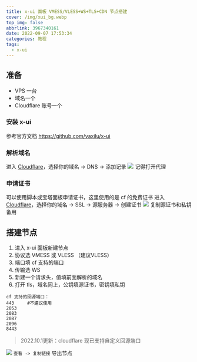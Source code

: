 ```yaml
---
title: x-ui 面板 VMESS/VLESS+WS+TLS+CDN 节点搭建
cover: /img/xui_bg.webp
top_img: false
abbrlink: 3967340161
date: 2022-09-07 17:53:34
categories: 教程
tags: 
  - x-ui
---
```

## 准备
- VPS 一台
- 域名一个
- Cloudflare 账号一个
### 安装 x-ui
参考官方文档 https://github.com/vaxilu/x-ui
### 解析域名
进入 [Cloudflare](https://dash.cloudflare.com)，选择你的域名 -> DNS -> 添加记录
![](/img/xui.webp)
记得打开代理
### 申请证书
可以使用脚本或宝塔面板申请证书，这里使用的是 cf 的免费证书
进入 [Cloudflare](https://dash.cloudflare.com)，选择你的域名 -> SSL -> 源服务器 -> 创建证书
![](/img/xui1.webp)
复制源证书和私钥备用
## 搭建节点
1. 进入 x-ui 面板新建节点
2. 协议选 VMESS 或 VLESS （建议VLESS）
3. 端口填 cf 支持的端口
4. 传输选 WS
5. 新建一个请求头，值填前面解析的域名
6. 打开 tls，域名同上，公钥填源证书，密钥填私钥
```
cf 支持的回源端口：
443     #不建议使用
2053
2083
2087
2096
8443
```
>2022.10.1更新：cloudflare 现已支持自定义回源端口

![](/img/xui2.webp)
`查看 -> 复制链接` 导出节点